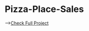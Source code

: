 # Pizza-Place-Sales
-->[Check Full Project](https://drive.google.com/drive/folders/1ysRthmH0DoVkol8VddeOj57_B0fIJR4b?usp=sharing)
